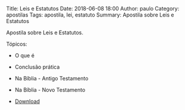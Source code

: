 Title: Leis e Estatutos
Date: 2018-06-08 18:00
Author: paulo
Category: apostilas
Tags: apostila, lei, estatuto
Summary: Apostila sobre Leis e Estatutos

Apostila sobre Leis e Estatutos.

Tópicos:

- O que é
- Conclusão prática
- Na Bíblia - Antigo Testamento
- Na Bíblia - Novo Testamento


- [Download](https://www.dropbox.com/s/8vies415x8mbfh1/Leis%20e%20Estatutos.pdf?dl=1)